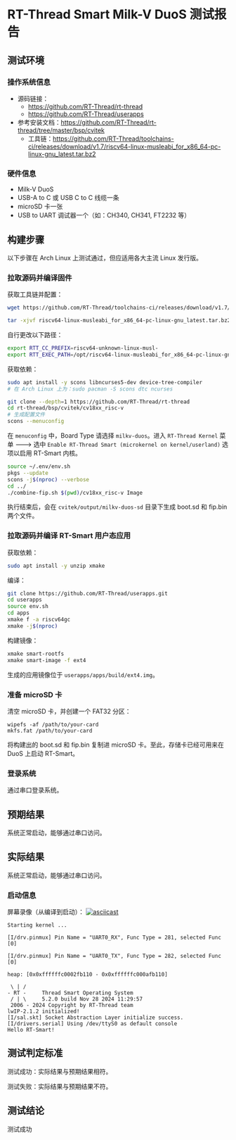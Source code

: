 # RT-Thread Smart Milk-V DuoS 测试报告

## 测试环境

### 操作系统信息

- 源码链接：
  - https://github.com/RT-Thread/rt-thread
  - https://github.com/RT-Thread/userapps
- 参考安装文档：https://github.com/RT-Thread/rt-thread/tree/master/bsp/cvitek
   - 工具链：https://github.com/RT-Thread/toolchains-ci/releases/download/v1.7/riscv64-linux-musleabi_for_x86_64-pc-linux-gnu_latest.tar.bz2

### 硬件信息

- Milk-V DuoS
- USB-A to C 或 USB C to C 线缆一条
- microSD 卡一张
- USB to UART 调试器一个（如：CH340, CH341, FT2232 等）

## 构建步骤

以下步骤在 Arch Linux 上测试通过，但应适用各大主流 Linux 发行版。

### 拉取源码并编译固件

获取工具链并配置：
```bash
wget https://github.com/RT-Thread/toolchains-ci/releases/download/v1.7/riscv64-linux-musleabi_for_x86_64-pc-linux-gnu_latest.tar.bz2

tar -xjvf riscv64-linux-musleabi_for_x86_64-pc-linux-gnu_latest.tar.bz2
```

自行更改以下路径：
```bash
export RTT_CC_PREFIX=riscv64-unknown-linux-musl-
export RTT_EXEC_PATH=/opt/riscv64-linux-musleabi_for_x86_64-pc-linux-gnu/bin
```

获取依赖：
```bash
sudo apt install -y scons libncurses5-dev device-tree-compiler
# 在 Arch Linux 上为：sudo pacman -S scons dtc ncurses
```

```bash
git clone --depth=1 https://github.com/RT-Thread/rt-thread
cd rt-thread/bsp/cvitek/cv18xx_risc-v
# 生成配置文件
scons --menuconfig
```

在 `menuconfig` 中，Board Type 请选择 `milkv-duos`。进入 `RT-Thread Kernel` 菜单 ---> 选中 `Enable RT-Thread Smart (microkernel on kernel/userland)` 选项以启用 RT-Smart 内核。


```bash
source ~/.env/env.sh
pkgs --update
scons -j$(nproc) --verbose
cd ../
./combine-fip.sh $(pwd)/cv18xx_risc-v Image
```

执行结束后，会在 `cvitek/output/milkv-duos-sd` 目录下生成 boot.sd 和 fip.bin 两个文件。

### 拉取源码并编译 RT-Smart 用户态应用

获取依赖：
```bash
sudo apt install -y unzip xmake
```

编译：
```bash
git clone https://github.com/RT-Thread/userapps.git
cd userapps
source env.sh
cd apps
xmake f -a riscv64gc
xmake -j$(nproc)
```

构建镜像：
```bash
xmake smart-rootfs
xmake smart-image -f ext4 
```
生成的应用镜像位于 `userapps/apps/build/ext4.img`。

### 准备 microSD 卡

清空 microSD 卡，并创建一个 FAT32 分区：
```shell
wipefs -af /path/to/your-card
mkfs.fat /path/to/your-card
```
将构建出的 boot.sd 和 fip.bin 复制进 microSD 卡。至此，存储卡已经可用来在 DuoS 上启动 RT-Smart。

### 登录系统

通过串口登录系统。

## 预期结果

系统正常启动，能够通过串口访问。

## 实际结果

系统正常启动，能够通过串口访问。

### 启动信息

屏幕录像（从编译到启动）：
[![asciicast](https://asciinema.org/a/WF4Ves2YpwbHHUMLnmQPtPtBb.svg)](https://asciinema.org/a/WF4Ves2YpwbHHUMLnmQPtPtBb)


```log
Starting kernel ...

[I/drv.pinmux] Pin Name = "UART0_RX", Func Type = 281, selected Func [0]

[I/drv.pinmux] Pin Name = "UART0_TX", Func Type = 282, selected Func [0]

heap: [0x0xffffffc0002fb110 - 0x0xffffffc000afb110]

 \ | /
- RT -     Thread Smart Operating System
 / | \     5.2.0 build Nov 28 2024 11:29:57
 2006 - 2024 Copyright by RT-Thread team
lwIP-2.1.2 initialized!
[I/sal.skt] Socket Abstraction Layer initialize success.
[I/drivers.serial] Using /dev/ttyS0 as default console
Hello RT-Smart!
```

## 测试判定标准

测试成功：实际结果与预期结果相符。

测试失败：实际结果与预期结果不符。

## 测试结论

测试成功